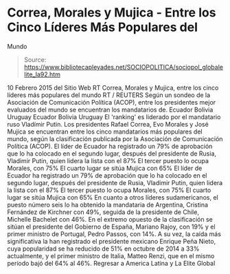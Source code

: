 # Correa, Morales y Mujica - Entre los Cinco Líderes Más Populares del 
Mundo

> Source: https://www.bibliotecapleyades.net/SOCIOPOLITICA/sociopol_globalelite_la92.htm

10 Febrero 2015
del Sitio Web RT
Correa, Morales y Mujica,
entre los cinco líderes más populares del mundo
RT / REUTERS
Según un sondeo de la Asociación de Comunicación Política (ACOP), entre los presidentes mejor evaluados del mundo se encuentran los mandatarios de.
Ecuador Bolivia Uruguay
Ecuador
Bolivia
Uruguay
El 'ranking' es liderado por el mandatario ruso Vladímir Putin. Los presidentes Rafael Correa, Evo Morales y José Mujica se encuentran entre los cinco mandatarios más populares del mundo, según la clasificación publicada por la Asociación de Comunicación Política (ACOP).
El líder de Ecuador ha registrado un 79% de aprobación que lo ha colocado en el segundo lugar, después del presidente de Rusia, Vladimir Putin, quien lidera la lista con el 87% El tercer puesto lo ocupa Morales, con 75% El cuarto lugar se sitúa Mujica con 65%
El líder de Ecuador ha registrado un 79% de aprobación que lo ha colocado en el segundo lugar, después del presidente de Rusia, Vladimir Putin, quien lidera la lista con el 87%
El tercer puesto lo ocupa Morales, con 75%
El cuarto lugar se sitúa Mujica con 65%
En cuanto a otros líderes sudamericanos, el puesto número seis lo ha obtenido la mandataria de Argentina, Cristina Fernández de Kirchner con 49%, seguida de la presidente de Chile, Michelle Bachelet con 46%. En el extremo opuesto de la clasificación se sitúan el presidente del Gobierno de España, Mariano Rajoy, con 19% y el primer ministro de Portugal, Pedro Passos, con 14%.
A su vez, la caída más significativa la han registrado el presidente mexicano Enrique Peña Nieto, cuya popularidad se ha reducido de 51% en octubre de 2014 a 33% actualmente, y el primer ministro de Italia, Matteo Renzi, que en el mismo período bajó del 64% al 46%.
Regresar a America Latina y La Elite Global
